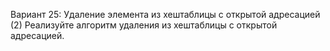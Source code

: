 Вариант 25: Удаление элемента из хеш­таблицы с открытой адресацией (2)
Реализуйте алгоритм удаления из хеш­таблицы с открытой адресацией.